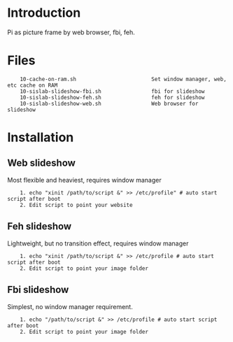 <!---
/*******************************************************************************
// Project name   :
// File name      : !!FILE
// Created date   : !!DATE
// Author         : Ngoc-Sinh Nguyen
// Last modified  : !!DATE
// Desc           :
*******************************************************************************/
-->
Introduction
============
Pi as picture frame by web browser, fbi, feh.

Files
============
        10-cache-on-ram.sh                        Set window manager, web, etc cache on RAM
        10-sislab-slideshow-fbi.sh                fbi for slideshow
        10-sislab-slideshow-feh.sh                feh for slideshow
        10-sislab-slideshow-web.sh                Web browser for slideshow

Installation
============

Web  slideshow
--------------
Most flexible and heaviest, requires window manager
```
	1. echo "xinit /path/to/script &" >> /etc/profile" # auto start script after boot
	2. Edit script to point your website
```
Feh slideshow
-------------
Lightweight, but no transition effect, requires window manager
```
	1. echo "xinit /path/to/script &" >> /etc/profile # auto start script after boot
	2. Edit script to point your image folder
```
Fbi slideshow
-------------
Simplest, no window manager requirement.
```
	1. echo "/path/to/script &" >> /etc/profile # auto start script after boot
	2. Edit script to point your image folder
```
